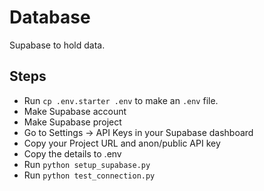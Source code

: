 # Database

Supabase to hold data.

## Steps

- Run `cp .env.starter .env` to make an `.env` file.
- Make Supabase account
- Make Supabase project
- Go to Settings → API Keys in your Supabase dashboard
- Copy your Project URL and anon/public API key
- Copy the details to .env
- Run `python setup_supabase.py`
- Run `python test_connection.py`
